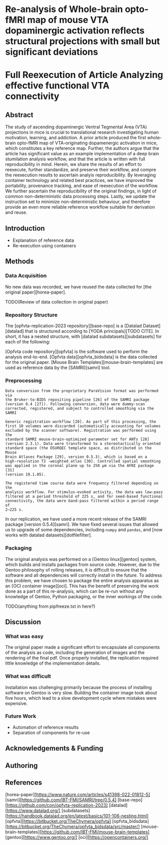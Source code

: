 # Re-analysis of Whole-brain opto-fMRI map of mouse VTA dopaminergic activation reflects structural projections with small but significant deviations
# Full Reexecution of Article Analyzing effective functional VTA connectivity

## Abstract

The study of ascending dopaminergic Ventral Tegmental Area (VTA) projections in mice is crucial to translational research investigating human motivation, learning, and addiction. 
A prior article produced the first whole-brain opto-fMRI map of VTA-originating dopamenergic activation in mice, which constitutes a key reference map.
Further, the authors argue that the article has significant value as an example implementation of a deep brain stumilation analysis workflow, and that the article is written with full reproducibility in mind.
Herein, we share the results of an effort to reexecute, further standardize, and preserve their workflow, and compre the reexecution results to ascertain analyis reproducibility.
By leveraging container technology and related best practices, we have improved the portability, provenance tracking, and ease of reexecution of the workflow. 
We further ascertain the reproducibility of the original findings, in light of common non-deterministic data processing steps.
Lastly, we update the instruction set to minimize non-deterministic behaviour, and therefore provide an even more reliable reference workflow suitable for derivation and reuse. 


## Introduction

- Explanation of reference data
- Re-execution using containers


## Methods

### Data Acquisition

No new data was recorded, we have reused the data collected for [the
original paper][horea-paper].

TODO(Review of data collection in original paper)

### Repository Structure

The [opfvta-replication-2023 repository][base-repo] is a [Datalad
Dataset][datalad] that is structured according to [YODA principals][TODO
CITE]. In short, it has a nested structure, with [datalad
subdatasets][subdatasets] for each of the following:

[Opfvta code repository][opfvta] is the software used to perform the analysis end-to-end.
[Opfvta data][opfvta_bidsdata] is the data collected for the original
paper.
[Mouse Brain Templates][mouse-brain-templates] are used as reference
data by the [SAMRI][samri] tool. 

### Preprocessing

```
Data conversion from the proprietary ParaVision format was performed via
the Bruker-to-BIDS repositing pipeline [26] of the SAMRI package
(version 0.4 [27]). Following conversion, data were dummy-scan
corrected, registered, and subject to controlled smoothing via the SAMRI

Generic registration workflow [20]. As part of this processing, the
first 10 volumes were discarded (automatically accounting for volumes
excluded by the scanner software). Registration was performed using the
standard SAMRI mouse-brain-optimized parameter set for ANTs [28]
(version 2.3.1). Data were transformed to a stereotactically oriented
standard space (the DSURQEC template space, as distributed in the Mouse
Brain Atlases Package [29], version 0.5.3), which is based on a
high-resolution T2 -weighted atlas [30]. Controlled spatial smoothing
was applied in the coronal plane up to 250 µm via the AFNI package [31]
(version 19.1.05).

The registered time course data were frequency filtered depending on the
analysis workflow. For stimulus-evoked activity, the data was low-pass
filtered at a period threshold of 225 s, and for seed-based functional
connectivity, the data were band-pass filtered within a period range of
2–225 s.
```

In our replication, we have used a more recent release of the SAMRI
package [version 0.5.4][samri]. We have fixed several issues that
allowed us to upgrade of some dependencies, including `numpy` and
`pandas`, and [now works with datalad datasets][dotfilefilter].


### Packaging

The original analysis was performed on a [Gentoo linux][gentoo] system,
which builds and installs packages from source code. However, due to the 
Gentoo philosophy of rolling releases, it is difficult to ensure that
the software and all dependencies will correctly install in the future.
To address this problem, we have chosen to package the entire analysis
apparatus as an [OCI container image][oci]. This has the benefit of
preserving the work done as a part of this re-analysis, which can be
re-run without any knowledge of Gentoo, Python packaging, or the inner
workings of the code.

TODO(anything from pipfreeze.txt in here?)

## Discussion

### What was easy

The original paper made a significant effort to encapsulate all
components of the analysis as code, including the generation of images
and the rendering of the final pdf. Once properly installed, the
replication required little knowledge of the implementation details.

### What was difficult

Installation was challenging primarily because the process of installing
software on Gentoo is very slow. Building the container image took
about five hours, which lead to a slow development cycle where mistakes
were expensive.

### Future Work

- Automation of reference results 
- Separation of components for re-use

## Acknowledgements & Funding

## Authoring

## References

[horea-paper][https://www.nature.com/articles/s41398-022-01812-5]
[samri][https://github.com/IBT-FMI/SAMRI/tree/0.5.4]
[base-repo][https://github.com/con/opfvta-replication-2023]
[datalad][https://www.datalad.org/]
[subdatasets][https://handbook.datalad.org/en/latest/basics/101-106-nesting.html]
[opfvta][https://bitbucket.org/TheChymera/opfvta]
[opfvta_bidsdata][https://bitbucket.org/TheChymera/opfvta_bidsdata/src/master/]
[mouse-brain-templates][https://github.com/IBT-FMI/mouse-brain-templates]
[gentoo][https://www.gentoo.org/]
[oci][https://opencontainers.org/]
